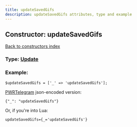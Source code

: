 ```yaml
---
title: updateSavedGifs
description: updateSavedGifs attributes, type and example
---
```

## Constructor: updateSavedGifs  
[Back to constructors index](index.md)






### Type: [Update](../types/Update.md)


### Example:

```
$updateSavedGifs = ['_' => 'updateSavedGifs'];
```  

[PWRTelegram](https://pwrtelegram.xyz) json-encoded version:

```
{"_": "updateSavedGifs"}
```


Or, if you're into Lua:  


```
updateSavedGifs={_='updateSavedGifs'}

```


